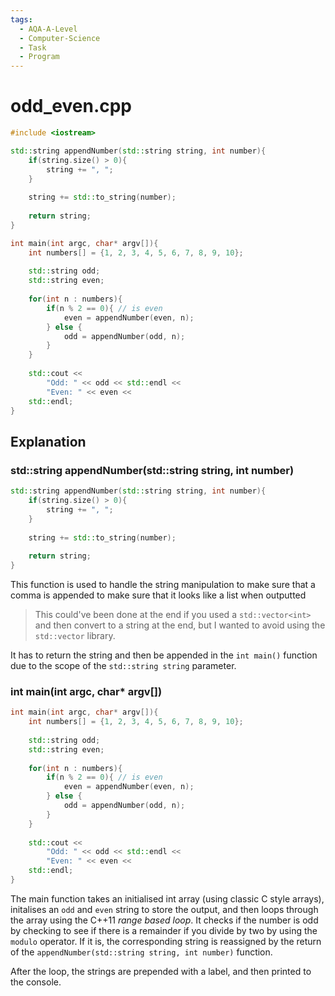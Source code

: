 ```yaml
---
tags:
  - AQA-A-Level
  - Computer-Science
  - Task
  - Program
---
```

# odd_even.cpp
```cpp
#include <iostream>

std::string appendNumber(std::string string, int number){
	if(string.size() > 0){
		string += ", ";
	}
	
	string += std::to_string(number);
	
	return string;
}

int main(int argc, char* argv[]){
	int numbers[] = {1, 2, 3, 4, 5, 6, 7, 8, 9, 10};
	
	std::string odd;
	std::string even;
	
	for(int n : numbers){
		if(n % 2 == 0){ // is even
			even = appendNumber(even, n);
		} else {
			odd = appendNumber(odd, n);
		}
	}
	
	std::cout <<
		"Odd: " << odd << std::endl <<
		"Even: " << even <<
	std::endl;
}
```

## Explanation
### std::string appendNumber(std::string string, int number)
```cpp
std::string appendNumber(std::string string, int number){
	if(string.size() > 0){
		string += ", ";
	}
	
	string += std::to_string(number);
	
	return string;
}
```
This function is used to handle the string manipulation to make sure that a comma is appended to make sure that it looks like a list when outputted

> This could've been done at the end if you used a `std::vector<int>` and then convert to a string at the end, but I wanted to avoid using the `std::vector` library.

It has to return the string and then be appended in the `int main()` function due to the scope of the `std::string string` parameter.

### int main(int argc, char* argv\[\])
```cpp
int main(int argc, char* argv[]){
	int numbers[] = {1, 2, 3, 4, 5, 6, 7, 8, 9, 10};
	
	std::string odd;
	std::string even;
	
	for(int n : numbers){
		if(n % 2 == 0){ // is even
			even = appendNumber(even, n);
		} else {
			odd = appendNumber(odd, n);
		}
	}
	
	std::cout <<
		"Odd: " << odd << std::endl <<
		"Even: " << even <<
	std::endl;
}
```

The main function takes an initialised int array (using classic C style arrays), initalises an `odd` and `even` string to store the output, and then loops through the array using the C++11 *range based loop*. It checks if the number is odd by checking to see if there is a remainder if you divide by two by using the `modulo` operator. If it is, the corresponding string is reassigned by the return of the `appendNumber(std::string string, int number)` function.

After the loop, the strings are prepended with a label, and then printed to the console.